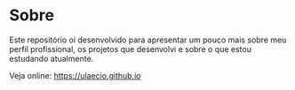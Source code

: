 # Sobre

Este repositório oi desenvolvido para apresentar um pouco mais sobre meu perfil profissional, os projetos que desenvolvi e sobre o que estou estudando atualmente.

Veja online: https://ulaecio.github.io
